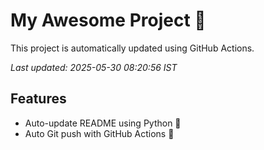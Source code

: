# My Awesome Project 🚀

This project is automatically updated using GitHub Actions.

_Last updated: 2025-05-30 08:20:56 IST_

## Features
- Auto-update README using Python 🐍
- Auto Git push with GitHub Actions 🤖
